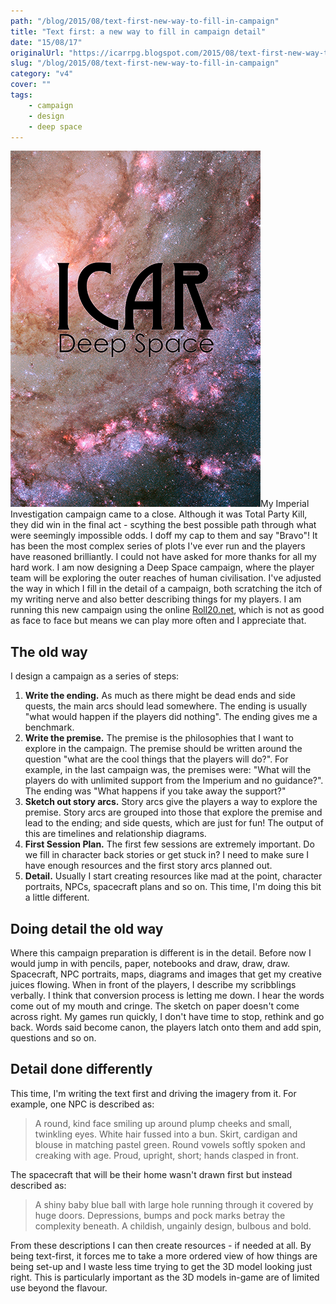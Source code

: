 ```yaml
---
path: "/blog/2015/08/text-first-new-way-to-fill-in-campaign"
title: "Text first: a new way to fill in campaign detail"
date: "15/08/17"
originalUrl: "https://icarrpg.blogspot.com/2015/08/text-first-new-way-to-fill-in-campaign.html"
slug: "/blog/2015/08/text-first-new-way-to-fill-in-campaign"
category: "v4"
cover: ""
tags:
    - campaign
    - design
    - deep space
---
```

![The Deep Space campaign cover, a field of stars taken by the Hubble telescope. Work in progress](./images/deep-space-cover.png)My Imperial Investigation campaign came to a close. Although it was Total Party Kill, they did win in the final act - scything the best possible path through what were seemingly impossible odds. I doff my cap to them and say "Bravo"! It has been the most complex series of plots I've ever run and the players have reasoned brilliantly. I could not have asked for more thanks for all my hard work.  I am now designing a Deep Space campaign, where the player team will be exploring the outer reaches of human civilisation. I've adjusted the way in which I fill in the detail of a campaign, both scratching the itch of my writing nerve and also better describing things for my players. I am running this new campaign using the online [Roll20.net](https://roll20.net/), which is not as good as face to face but means we can play more often and I appreciate that.  

## The old way

I design a campaign as a series of steps: 

1.  **Write the ending.** As much as there might be dead ends and side quests, the main arcs should lead somewhere. The ending is usually "what would happen if the players did nothing". The ending gives me a benchmark.
2.  **Write the premise.** The premise is the philosophies that I want to explore in the campaign. The premise should be written around the question "what are the cool things that the players will do?". For example, in the last campaign was, the premises were: "What will the players do with unlimited support from the Imperium and no guidance?". The ending was "What happens if you take away the support?"
3.  **Sketch out story arcs.** Story arcs give the players a way to explore the premise. Story arcs are grouped into those that explore the premise and lead to the ending; and side quests, which are just for fun! The output of this are timelines and relationship diagrams.
4.  **First Session Plan.** The first few sessions are extremely important. Do we fill in character back stories or get stuck in? I need to make sure I have enough resources and the first story arcs planned out.
5.  **Detail.** Usually I start creating resources like mad at the point, character portraits, NPCs, spacecraft plans and so on. This time, I'm doing this bit a little different. 

## Doing detail the old way

Where this campaign preparation is different is in the detail. Before now I would jump in with pencils, paper, notebooks and draw, draw, draw. Spacecraft, NPC portraits, maps, diagrams and images that get my creative juices flowing. When in front of the players, I describe my scribblings verbally. I think that conversion process is letting me down. I hear the words come out of my mouth and cringe. The sketch on paper doesn't come across right. My games run quickly, I don't have time to stop, rethink and go back. Words said become canon, the players latch onto them and add spin, questions and so on.  

## Detail done differently

This time, I'm writing the text first and driving the imagery from it. For example, one NPC is described as:  

> A round, kind face smiling up around plump cheeks and small, twinkling eyes. White hair fussed into a bun. Skirt, cardigan and blouse in matching pastel green. Round vowels softly spoken and creaking with age. Proud, upright, short; hands clasped in front.

 The spacecraft that will be their home wasn't drawn first but instead described as:  

> A shiny baby blue ball with large hole running through it covered by huge doors. Depressions, bumps and pock marks betray the complexity beneath. A childish, ungainly design, bulbous and bold.

 From these descriptions I can then create resources - if needed at all. By being text-first, it forces me to take a more ordered view of how things are being set-up and I waste less time trying to get the 3D model looking just right. This is particularly important as the 3D models in-game are of limited use beyond the flavour.